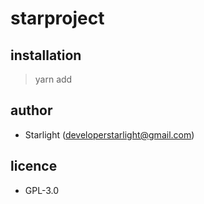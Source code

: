# starproject

## installation
> yarn add

## author
- Starlight (developerstarlight@gmail.com)

## licence
- GPL-3.0